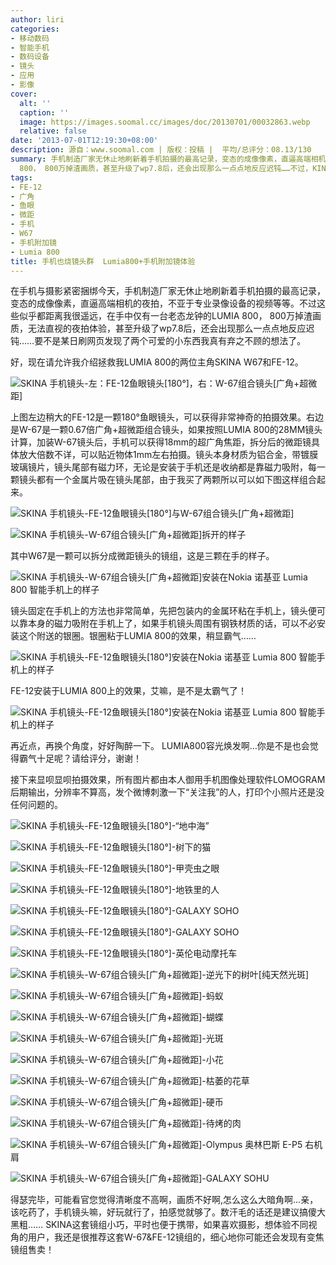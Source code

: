 ```yaml
---
author: liri
categories:
- 移动数码
- 智能手机
- 数码设备
- 镜头
- 应用
- 影像
cover:
  alt: ''
  caption: ''
  image: https://images.soomal.cc/images/doc/20130701/00032863.webp
  relative: false
date: '2013-07-01T12:19:30+08:00'
description: 源自：www.soomal.com | 版权：投稿 |  平均/总评分：08.13/130
summary: 手机制造厂家无休止地刷新着手机拍摄的最高记录，变态的成像像素，直逼高端相机的夜拍等等。但这些似乎都距离我很遥远，自己手中仅有一台老态龙钟的LUMIA
  800， 800万掉渣画质，甚至升级了wp7.8后，还会出现那么一点点地反应迟钝……不过，KINA W67和FE-12这两个可爱的小东西拯救了我。
tags:
- FE-12
- 广角
- 鱼眼
- 微距
- 手机
- W67
- 手机附加镜
- Lumia 800
title: 手机也烧镜头群  Lumia800+手机附加镜体验
---
```


在手机与摄影紧密捆绑今天，手机制造厂家无休止地刷新着手机拍摄的最高记录，变态的成像像素，直逼高端相机的夜拍，不亚于专业录像设备的视频等等。不过这些似乎都距离我很遥远，在手中仅有一台老态龙钟的LUMIA 800， 800万掉渣画质，无法直视的夜拍体验，甚至升级了wp7.8后，还会出现那么一点点地反应迟钝……要不是某日刷网页发现了两个可爱的小东西我真有弃之不顾的想法了。



好，现在请允许我介绍拯救我LUMIA 800的两位主角SKINA W67和FE-12。



![SKINA 手机镜头-左：FE-12鱼眼镜头[180°]，右：W-67组合镜头[广角+超微距]](https://images.soomal.cc/images/doc/20130701/00032859.webp)



上图左边稍大的FE-12是一颗180°鱼眼镜头，可以获得非常神奇的拍摄效果。右边是W-67是一颗0.67倍广角+超微距组合镜头，如果按照LUMIA 800的28MM镜头计算，加装W-67镜头后，手机可以获得18mm的超广角焦距，拆分后的微距镜具体放大倍数不详，可以贴近物体1mm左右拍摄。镜头本身材质为铝合金，带镀膜玻璃镜片，镜头尾部有磁力环，无论是安装于手机还是收纳都是靠磁力吸附，每一颗镜头都有一个金属片吸在镜头尾部，由于我买了两颗所以可以如下图这样组合起来。



![SKINA 手机镜头-FE-12鱼眼镜头[180°]与W-67组合镜头[广角+超微距]](https://images.soomal.cc/images/doc/20130701/00032860.webp)



![SKINA 手机镜头-W-67组合镜头[广角+超微距]拆开的样子](https://images.soomal.cc/images/doc/20130701/00032861.webp)



其中W67是一颗可以拆分成微距镜头的镜组，这是三颗在手的样子。



![SKINA 手机镜头-W-67组合镜头[广角+超微距]安装在Nokia 诺基亚 Lumia 800 智能手机上的样子](https://images.soomal.cc/images/doc/20130701/00032862.webp)



镜头固定在手机上的方法也非常简单，先把包装内的金属环粘在手机上，镜头便可以靠本身的磁力吸附在手机上了，如果手机镜头周围有钢铁材质的话，可以不必安装这个附送的银圈。银圈粘于LUMIA 800的效果，稍显霸气……



![SKINA 手机镜头-FE-12鱼眼镜头[180°]安装在Nokia 诺基亚 Lumia 800 智能手机上的样子](https://images.soomal.cc/images/doc/20130701/00032863.webp)



FE-12安装于LUMIA 800上的效果，艾嘛，是不是太霸气了！



![SKINA 手机镜头-FE-12鱼眼镜头[180°]安装在Nokia 诺基亚 Lumia 800 智能手机上的样子](https://images.soomal.cc/images/doc/20130701/00032864.webp)



再近点，再换个角度，好好陶醉一下。 LUMIA800容光焕发啊…你是不是也会觉得霸气十足呢？请给评分，谢谢！



接下来显呗显呗拍摄效果，所有图片都由本人御用手机图像处理软件LOMOGRAM后期输出，分辨率不算高，发个微博刺激一下“关注我”的人，打印个小照片还是没任何问题的。



![SKINA 手机镜头-FE-12鱼眼镜头[180°]-“地中海”](https://images.soomal.cc/images/doc/20130701/00032865.webp)



![SKINA 手机镜头-FE-12鱼眼镜头[180°]-树下的猫](https://images.soomal.cc/images/doc/20130701/00032866.webp)



![SKINA 手机镜头-FE-12鱼眼镜头[180°]-甲壳虫之眼](https://images.soomal.cc/images/doc/20130701/00032867.webp)



![SKINA 手机镜头-FE-12鱼眼镜头[180°]-地铁里的人](https://images.soomal.cc/images/doc/20130701/00032868_01.webp)



![SKINA 手机镜头-FE-12鱼眼镜头[180°]-GALAXY SOHO](https://images.soomal.cc/images/doc/20130701/00032869_01.webp)



![SKINA 手机镜头-FE-12鱼眼镜头[180°]-GALAXY SOHO](https://images.soomal.cc/images/doc/20130701/00032870_01.webp)



![SKINA 手机镜头-FE-12鱼眼镜头[180°]-英伦电动摩托车](https://images.soomal.cc/images/doc/20130701/00032871_01.webp)



![SKINA 手机镜头-W-67组合镜头[广角+超微距]-逆光下的树叶[纯天然光斑]](https://images.soomal.cc/images/doc/20130701/00032877.webp)



![SKINA 手机镜头-W-67组合镜头[广角+超微距]-蚂蚁](https://images.soomal.cc/images/doc/20130701/00032873.webp)



![SKINA 手机镜头-W-67组合镜头[广角+超微距]-蝴蝶](https://images.soomal.cc/images/doc/20130701/00032881.webp)



![SKINA 手机镜头-W-67组合镜头[广角+超微距]-光斑](https://images.soomal.cc/images/doc/20130701/00032878.webp)



![SKINA 手机镜头-W-67组合镜头[广角+超微距]-小花](https://images.soomal.cc/images/doc/20130701/00032872_01.webp)



![SKINA 手机镜头-W-67组合镜头[广角+超微距]-枯萎的花草](https://images.soomal.cc/images/doc/20130701/00032874_01.webp)



![SKINA 手机镜头-W-67组合镜头[广角+超微距]-硬币](https://images.soomal.cc/images/doc/20130701/00032875_01.webp)



![SKINA 手机镜头-W-67组合镜头[广角+超微距]-待烤的肉](https://images.soomal.cc/images/doc/20130701/00032876_01.webp)



![SKINA 手机镜头-W-67组合镜头[广角+超微距]-Olympus 奥林巴斯 E-P5 右机肩](https://images.soomal.cc/images/doc/20130701/00032879_01.webp)



![SKINA 手机镜头-W-67组合镜头[广角+超微距]-GALAXY SOHU](https://images.soomal.cc/images/doc/20130701/00032880_01.webp)



得瑟完毕，可能看官您觉得清晰度不高啊，画质不好啊,怎么这么大暗角啊…亲，该吃药了，手机镜头嘛，好玩就行了，拍感觉就够了。数汗毛的话还是建议搞傻大黑粗…… SKINA这套镜组小巧，平时也便于携带，如果喜欢摄影，想体验不同视角的用户，我还是很推荐这套W-67&FE-12镜组的，细心地你可能还会发现有变焦镜组售卖！